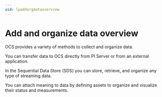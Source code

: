 ```yaml
---
uid: lpaddorgdataoverview
---
```


# Add and organize data overview

OCS provides a variety of methods to collect and organize data. 

You can transfer data to OCS directly from PI Server or from an external application. 

In the Sequential Data Store (SDS) you can store, retrieve, and organize any type of streaming data. 

You can attach meaning to data by defining assets to organize and visualize their status and measurements.